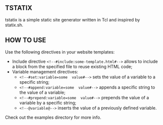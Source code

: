 ## TSTATIX

tstatix  is  a  simple static site generator written in Tcl and inspired by
statix.sh.

## HOW TO USE

Use the following directives in your website templates:

- Include directive `<!--#include:some-template.html#-->` allows to include
a block from the specified file to reuse existing HTML code;
- Variable management directives:
	-  `<!--#set:variable=some  value#-->` sets the value of a variable
	to a specific string;
	-  `<!--#append:variable=some  value#-->` appends a specific string
	to the value of a variable;
	-  `<!--#prepend:variable=some  value#-->`  prepends the value of a
	variable by a specific string;
	-  `<!--@variable@-->`  inserts  the  value of a previously defined
	variable.

Check out the examples directory for more info.
